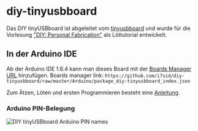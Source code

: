 # diy-tinyusbboard
Das DIY tinyUSBboard ist abgeleitet vom [tinyusbboard](https://github.com/tinyusbboard) und wurde für die Vorlesung ["DIY: Personal Fabrication"](http://www7.cs.fau.de/de/teaching/diy-2015w/) als Löttutorial entwickelt.

## In der Arduino IDE
Ab der Arduino IDE 1.6.4 kann man dieses Board mit der [Boards Manager URL](https://github.com/i7sid/diy-tinyusbboard/raw/master/Arduino/package_diy-tinyusbboard_index.json) hinzufügen.
Boards manager link: `https://github.com/i7sid/diy-tinyusbboard/raw/master/Arduino/package_diy-tinyusbboard_index.json`

Zum Ätzen, Löten und ersten Programmieren besteht eine [Anleitung](https://github.com/i7sid/diy-tinyusbboard/raw/master/anleitung/anleitung.pdf).
### Arduino PIN-Belegung
![DIY tinyUSBboard Arduino PIN names](https://github.com/i7sid/diy-tinyusbboard/raw/master/anleitung/images/pinout.png)
